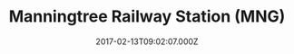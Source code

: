 ---
date: 2017-02-13T09:02:07.000Z
title: Manningtree Railway Station (MNG)
latitude: 51.949132169355515
longitude: 1.045376224799872
url: http://www.nationalrail.co.uk/stations/mng/details.html
category: checkin
---